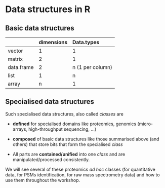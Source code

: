 # Data structures in R

## Basic data structures



|           |dimensions |Data.types       |
|:----------|:----------|:----------------|
|vector     |1          |1                |
|matrix     |2          |1                |
|data.frame |2          |n (1 per column) |
|list       |1          |n                |
|array      |n          |1                |

## Specialised data structures

Such specialised data structures, also called *classes* are

- **defined** for specialised domains like proteomics, genomics
  (micro-arrays, high-throughput sequencing, ...)

- **composed** of basic data structures like those summarised above (and
  others) that store bits that form the specialised *class*
  
- All parts are **contained/unified** into one *class* and are
  manipulated/processed consistently.

We will see several of these proteomics *ad hoc* classes (for
quantitative data, for PSMs identification, for raw mass spectrometry
data) and how to use them throughout the workshop.

